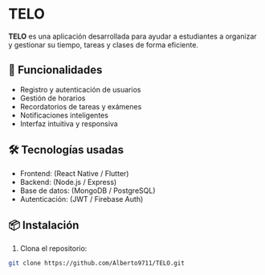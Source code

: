 # TELO
**TELO** es una aplicación desarrollada para ayudar a estudiantes a organizar y gestionar su tiempo, tareas y clases de forma eficiente.

## 🚀 Funcionalidades

- Registro y autenticación de usuarios
- Gestión de horarios
- Recordatorios de tareas y exámenes
- Notificaciones inteligentes
- Interfaz intuitiva y responsiva

## 🛠️ Tecnologías usadas

- Frontend: (React Native / Flutter)
- Backend: (Node.js / Express)
- Base de datos: (MongoDB / PostgreSQL)
- Autenticación: (JWT / Firebase Auth)

## 📦 Instalación

1. Clona el repositorio:
```bash
git clone https://github.com/Alberto9711/TELO.git
